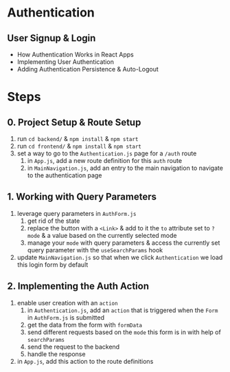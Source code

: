 # Authentication

## User Signup & Login

- How Authentication Works in React Apps
- Implementing User Authentication
- Adding Authentication Persistence & Auto-Logout

# Steps

## 0. Project Setup & Route Setup

1. run `cd backend/` & `npm install` & `npm start`
2. run `cd frontend/` & `npm install` & `npm start`
3. set a way to go to the `Authentication.js` page for a `/auth` route
   1. in `App.js`, add a new route definition for this `auth` route
   2. in `MainNavigation.js`, add an entry to the main navigation to navigate to the authentication page

## 1. Working with Query Parameters

1. leverage query parameters in `AuthForm.js`
   1. get rid of the state
   2. replace the button with a `<Link>` & add to it the `to` attribute set to `?mode` & a value based on the currently selected mode
   3. manage your `mode` with query parameters & access the currently set query parameter with the `useSearchParams` hook
2. update `MainNavigation.js` so that when we click `Authentication` we load this login form by default

## 2. Implementing the Auth Action

1. enable user creation with an `action`
   1. in `Authentication.js`, add an `action` that is triggered when the `Form` in `AuthForm.js` is submitted
   2. get the data from the form with `formData`
   3. send different requests based on the `mode` this form is in with help of `searchParams`
   4. send the request to the backend
   5. handle the response
2. in `App.js`, add this action to the route definitions

